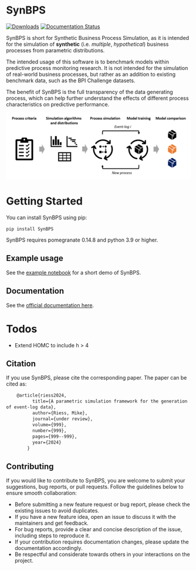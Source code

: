 # SynBPS
[![Downloads](https://static.pepy.tech/badge/synbps)](https://pepy.tech/project/synbps) [![Documentation Status](https://readthedocs.org/projects/synbps/badge/?version=latest)](https://synbps.readthedocs.io/en/latest/?badge=latest)

SynBPS is short for Synthetic Business Process Simulation, as it is intended for the simulation of **synthetic** (i.e. *multiple*, *hypothetical*) business processes from parametric distributions.

The intended usage of this software is to benchmark models within predictive process monitoring research. It is not intended for the simulation of real-world business processes, but rather as an addition to existing benchmark data, such as the BPI Challenge datasets. 

The benefit of SynBPS is the full transparency of the data generating process, which can help further understand the effects of different process characteristics on predictive performance. 

![header image](https://github.com/Mikeriess/SynBPS/blob/main/archive/illustration.png)

# Getting Started
You can install SynBPS using pip:

    pip install SynBPS

SynBPS requires pomegranate 0.14.8 and python 3.9 or higher.

## Example usage
See the [example notebook](https://github.com/Mikeriess/SynBPS/blob/main/tests/test_pypi.ipynb) for a short demo of SynBPS.

## Documentation
See the [official documentation here](https://synbps.readthedocs.io/en/latest/).

# Todos
- Extend HOMC to include h > 4

## Citation
If you use SynBPS, please cite the corresponding paper. The paper can be cited as:

```
	@article{riess2024,
		  title={A parametric simulation framework for the generation of event-log data},
		  author={Riess, Mike},
		  journal={under review},
		  volume={999},
		  number={999},
		  pages={999--999},
		  year={2024}
		}
```

## Contributing
If you would like to contribute to SynBPS, you are welcome to submit your suggestions, bug reports, or pull requests. Follow the guidelines below to ensure smooth collaboration:

- Before submitting a new feature request or bug report, please check the existing issues to avoid duplicates.
- If you have a new feature idea, open an issue to discuss it with the maintainers and get feedback.
- For bug reports, provide a clear and concise description of the issue, including steps to reproduce it.
- If your contribution requires documentation changes, please update the documentation accordingly.
- Be respectful and considerate towards others in your interactions on the project.

